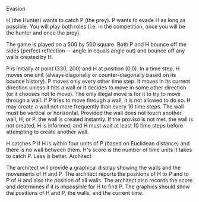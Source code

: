 Evasion

H (the Hunter) wants to catch P (the prey). P wants to evade H as long as possible. You will play both roles (i.e. in the competition, once you will be the hunter and once the prey).

The game is played on a 500 by 500 square. Both P and H bounce off the sides (perfect reflection -- angle in equals angle out) and bounce off any walls created by H.

P is initially at point (330, 200) and H at position (0,0). In a time step, H moves one unit (always diagonally or counter-diagonally based on its bounce history). P moves only every other time step. It moves in its current direction unless it hits a wall or it decides to move in some other direction (or it chooses not to move). The only illegal move is for it to try to move through a wall. If P tries to move through a wall, it is not allowed to do so. H may create a wall not more frequently than every 10 time steps. The wall must be vertical or horizontal. Provided the wall does not touch another wall, H, or P. the wall is created instantly. If the proviso is not met, the wall is not created, H is informed, and H must wait at least 10 time steps before attempting to create another wall.

H catches P if H is within four units of P (based on Euclidean distance) and there is no wall between them. H's score is the number of time units it takes to catch P. Less is better.
Architect

The architect will provide a graphical display showing the walls and the movements of H and P. The architect reports the positions of H to P and to P of H and also the position of all walls. The architect also records the score and determines if it is impossible for H to find P. The graphics should show the positions of H and P, the walls, and the current time. 